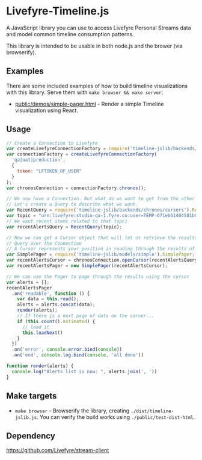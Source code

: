 # Livefyre-Timeline.js

A JavaScript library you can use to access Livefyre Personal Streams data and model common timeline consumption patterns.

This library is intended to be usable in both node.js and the brower (via browserify).

## Examples

There are some included examples of how to build timeline visualizations with this library. Serve them with `make browser && make server`:

* [public/demos/simple-pager.html](./public/demos/simple-pager.html) - Render a simple Timeline visualization using React.

## Usage

```javascript
// Create a Connection to Livefyre
var createLivefyreConnectionFactory = require('timeline-jslib/backends/factory');
var connectionFactory = createLivefyreConnectionFactory(
  'qa|uat|production',
  {
    token: "LFTOKEN_OF_USER"
  }
);
var chronosConnection = connectionFactory.chronos();

// We now have a Connection. But what do we want to get from the other side?
// Let's create a Query to describe what we want.
var RecentQuery = require('timeline-jslib/backends/chronos/cursors').RecentQuery;
var topic = "urn:livefyre:studio-qa-1.fyre.co:user=TEMP-671eb61404581b08:alertStream";
// We want recent items related to that topci
var recentAlertsQuery = RecentQuery(topic);

// Now we can get a Cursor object that will let us retrieve the results of our
// Query over the Connection
// A Cursor represents your position in reading through the results of your Query.
var SimplePager = require('timeline-jslib/models/simple').SimplePager;
var recentAlertsCursor = chronosConnection.openCursor(recentAlertsQuery);
var recentAlertsPager = new SimplePager(recentAlertsCursor);

// We can use the Pager to page through the results using the cursor
var alerts = [];
recentAlertsPager
  .on('readable', function () {
    var data = this.read();
    alerts = alerts.concat(data);
    render(alerts);
    // If there is a next page of data on the server...
    if (this.count().estimated) {
      // load it
      this.loadNext()
    }
  })
  .on('error', console.error.bind(console))
  .on('end', console.log.bind(console, 'all done'))

function render(alerts) {
  console.log("Alerts list is now: ", alerts.join(', '))
}
```

## Make targets

* `make browser` - Browserify the library, creating `./dist/timeline-jslib.js`. You can verify the build works using `./public/test-dist-html`.

## Dependency
https://github.com/Livefyre/stream-client


